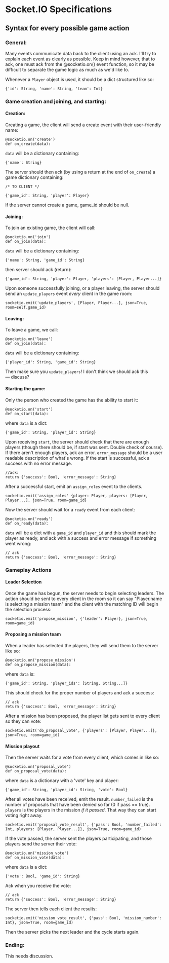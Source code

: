 # Socket.IO Specifications
## Syntax for every possible game action

### General:

Many events communicate data back to the client using an ack. I'll try to explain each event as clearly as possible. Keep in mind however, that to ack, one must ack from the @socketio.on() event function, so it may be difficult to separate the game logic as much as we'd like to. 

Whenever a `Player` object is used, it should be a dict structured like so:

	{'id': String, 'name': String, 'team': Int}

### Game creation and joining, and starting:

#### Creation:

Creating a game, the client will send a create event with their user-friendly name:

	@socketio.on('create')
	def on_create(data):
	
`data` will be a dictionary containing:

	{'name': String}
	
The server should then ack (by using a return at the end of `on_create`) a game dictionary containing:

	/* TO CLIENT */

	{'game_id': String, 'player': Player}

If the server cannot create a game, game_id should be null.

#### Joining:

To join an existing game, the client will call:

	@socketio.on('join')
	def on_join(data):

`data` will be a dictionary containing:

	{'name': String, 'game_id': String}
	
then server should ack (return):

	{'game_id': String, 'player': Player, 'players': [Player, Player...]}

	
Upon someone successfully joining, or a player leaving, the server should send an `update_players` event *every* client in the game room:

    socketio.emit('update_players', [Player, Player...], json=True, room=self.game_id)
      
#### Leaving:

To leave a game, we call:

	@socketio.on('leave')
	def on_join(data):
	
`data` will be a dictionary containing:

	{'player_id': String, 'game_id': String}
	
Then make sure you `update_players`! I don't think we should ack this — discuss?

#### Starting the game:

Only the person who created the game has the ability to start it:

	@socketio.on('start')
	def on_start(data):

where `data` is a dict:

	{'game_id': String, 'player_id': String}

Upon receiving `start`, the server should check that there are enough players (though there should be, if start was sent. Double check of course). If there aren't enough players, ack an error. `error_message` should be a user readable description of what's wrong. If the start is successful, ack a success with no error message. 

	//ack:
	return {'success': Bool, 'error_message': String}
	
After a successful start, emit an `assign_roles` event to the clients.

	socketio.emit('assign_roles' {player: Player, players: [Player, Player...], json=True, room=game_id}

Now the server should wait for a `ready` event from each client:

	@socketio.on('ready')
	def on_ready(data):
	
`data` will be a dict with a `game_id` and `player_id` and this should mark the player as ready, and ack with a success and error message if something went wrong:

	// ack
	return {'success': Bool, 'error_message': String}

### Gameplay Actions

#### Leader Selection

Once the game has begun, the server needs to begin selecting leaders. The action should be sent to every client in the room so it can say "Player.name is selecting a mission team" and the client with the matching ID will begin the selection process:
	
	socketio.emit('propose_mission', {'leader': Player}, json=True, room=game_id)

#### Proposing a mission team

When a leader has selected the players, they will send them to the server like so:
	
	@socketio.on('propose_mission')
	def on_propose_mission(data):
	
where `data` is:

	{'game_id': String, 'player_ids': [String, String...]}
	
This should check for the proper number of players and ack a success: 

	// ack
	return {'success': Bool, 'error_message': String}

After a mission has been proposed, the player list gets sent to every client so they can vote:

	socketio.emit('do_proposal_vote', {'players': [Player, Player...]}, json=True, room=game_id)


#### Mission playout

Then the server waits for a vote from every client, which comes in like so:

	@socketio.on('proposal_vote')
	def on_proposal_vote(data):
	
where `data` is a dictionary with a 'vote' key and player:
 
	{'game_id': String, 'player_id': String, 'vote': Bool}

After all votes have been received, emit the result. `number_failed` is the number of proposals that have been denied so far (0 if pass == true). `players` is the players in the mission *if it passed*. That way they can start voting right away. 

	socketio.emit('proposal_vote_result', {'pass': Bool, 'number_failed': Int, players: [Player, Player...]}, json=True, room=game_id)

If the vote passed, the server sent the players participating, and those players send the server their vote:

	@socketio.on('mission_vote')
	def on_mission_vote(data):
	
where `data` is a dict: 

	{'vote': Bool, 'game_id': String}

Ack when you receive the vote:
	
	// ack
	return {'success': Bool, 'error_message': String}
	
The server then tells each client the results:

	socketio.emit('mission_vote_result', {'pass': Bool, 'mission_number': Int}, json=True, room=game_id)


Then the server picks the next leader and the cycle starts again.

### Ending:

This needs discussion.





























